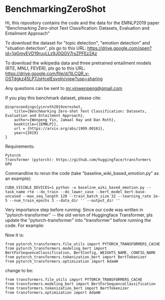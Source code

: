 # BenchmarkingZeroShot

Hi, this repository contains the code and the data for the EMNLP2019 paper "Benchmarking Zero-shot Text Classification: Datasets, Evaluation and Entailment Approach"

To download the dataset for "topic detection", "emotion detection" and "situation detection", pls go to this URL: https://drive.google.com/open?id=1qGmyEVD19ruvLLz9J0QGV7rsZPFEz2Az

To download the wikipedia data and three pretrained entailment models (RTE, MNLI, FEVER), pls go to this URL:
https://drive.google.com/file/d/1ILCQR_y-OSTdgkz45LP7JsHcelEsvoIn/view?usp=sharing

Any questions can be sent to mr.yinwenpeng@gmail.com

If you play this benchmark dataset, please cite:

    @inproceedings{yinroth2019zeroshot,
        title={Benchmarking Zero-shot Text Classification: Datasets, Evaluation and Entailment Approach},
        author={Wenpeng Yin, Jamaal Hay and Dan Roth},
        booktitle={{EMNLP}},
        url = {https://arxiv.org/abs/1909.00161},
        year={2019}
    }

Requirements:

    Pytorch
    Transformer (pytorch): https://github.com/huggingface/transformers
    GPU

Commandline to rerun the code (take "baseline_wiki_based_emotion.py" as an example):

    CUDA_VISIBLE_DEVICES=1 python -u baseline_wiki_based_emotion.py --task_name rte --do_train --do_lower_case --bert_model bert-base-uncased --max_seq_length 128 --train_batch_size 32 --learning_rate 2e-5 --num_train_epochs 3 --data_dir '' --output_dir ''

Very importance step before running:
Since our code was written in "pytorch-transformer" -- the old verion of Huggingface Transformer, pls update the "pytorch-transformer" into "transformer" before running the code. For example:

Now it is:

    from pytorch_transformers.file_utils import PYTORCH_TRANSFORMERS_CACHE
    from pytorch_transformers.modeling_bert import BertForSequenceClassification, BertConfig, WEIGHTS_NAME, CONFIG_NAME
    from pytorch_transformers.tokenization_bert import BertTokenizer
    from pytorch_transformers.optimization import AdamW

change  to be:

    from transformers.file_utils import PYTORCH_TRANSFORMERS_CACHE
    from transformers.modeling_bert import BertForSequenceClassification
    from transformers.tokenization_bert import BertTokenizer
    from transformers.optimization import AdamW
